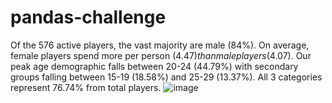 # pandas-challenge

Of the 576 active players, the vast majority are male (84%).
On average, female players spend more per person ($4.47) than male players ($4.07).
Our peak age demographic falls between 20-24 (44.79%) with secondary groups falling between 15-19 (18.58%) and 25-29 (13.37%). All 3 categories represent 76.74% from total players.
![image](https://user-images.githubusercontent.com/92783857/142768575-84f96bdf-d039-4f4f-bb27-dfdbd6e15ef8.png)
